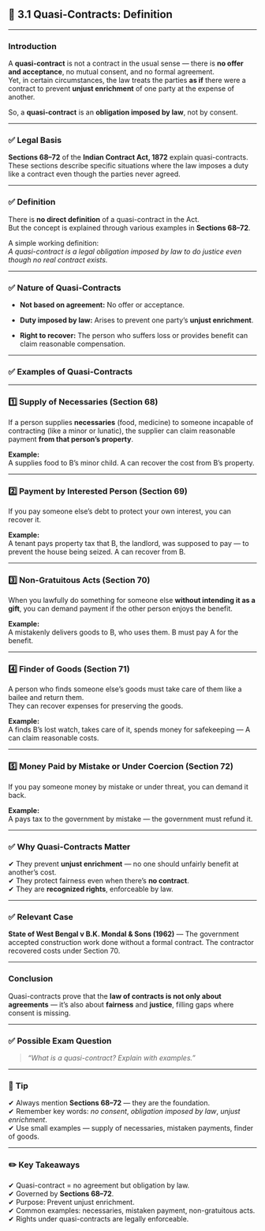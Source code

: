 
## 📑 **3.1 Quasi-Contracts: Definition**

---

### **Introduction**

A **quasi-contract** is not a contract in the usual sense — there is **no offer and acceptance**, no mutual consent, and no formal agreement.  
Yet, in certain circumstances, the law treats the parties **as if** there were a contract to prevent **unjust enrichment** of one party at the expense of another.

So, a **quasi-contract** is an **obligation imposed by law**, not by consent.

---

### ✅ **Legal Basis**

**Sections 68–72** of the **Indian Contract Act, 1872** explain quasi-contracts.  
These sections describe specific situations where the law imposes a duty like a contract even though the parties never agreed.

---

### ✅ **Definition**

There is **no direct definition** of a quasi-contract in the Act.  
But the concept is explained through various examples in **Sections 68–72**.

A simple working definition:  
_A quasi-contract is a legal obligation imposed by law to do justice even though no real contract exists._

---

### ✅ **Nature of Quasi-Contracts**

- **Not based on agreement:** No offer or acceptance.
    
- **Duty imposed by law:** Arises to prevent one party’s **unjust enrichment**.
    
- **Right to recover:** The person who suffers loss or provides benefit can claim reasonable compensation.
    

---

### ✅ **Examples of Quasi-Contracts**

---

### **1️⃣ Supply of Necessaries (Section 68)**

If a person supplies **necessaries** (food, medicine) to someone incapable of contracting (like a minor or lunatic), the supplier can claim reasonable payment **from that person’s property**.

**Example:**  
A supplies food to B’s minor child. A can recover the cost from B’s property.

---

### **2️⃣ Payment by Interested Person (Section 69)**

If you pay someone else’s debt to protect your own interest, you can recover it.

**Example:**  
A tenant pays property tax that B, the landlord, was supposed to pay — to prevent the house being seized. A can recover from B.

---

### **3️⃣ Non-Gratuitous Acts (Section 70)**

When you lawfully do something for someone else **without intending it as a gift**, you can demand payment if the other person enjoys the benefit.

**Example:**  
A mistakenly delivers goods to B, who uses them. B must pay A for the benefit.

---

### **4️⃣ Finder of Goods (Section 71)**

A person who finds someone else’s goods must take care of them like a bailee and return them.  
They can recover expenses for preserving the goods.

**Example:**  
A finds B’s lost watch, takes care of it, spends money for safekeeping — A can claim reasonable costs.

---

### **5️⃣ Money Paid by Mistake or Under Coercion (Section 72)**

If you pay someone money by mistake or under threat, you can demand it back.

**Example:**  
A pays tax to the government by mistake — the government must refund it.

---

### ✅ **Why Quasi-Contracts Matter**

✔ They prevent **unjust enrichment** — no one should unfairly benefit at another’s cost.  
✔ They protect fairness even when there’s **no contract**.  
✔ They are **recognized rights**, enforceable by law.

---

### ✅ **Relevant Case**

**State of West Bengal v B.K. Mondal & Sons (1962)** — The government accepted construction work done without a formal contract. The contractor recovered costs under Section 70.

---

### **Conclusion**

Quasi-contracts prove that the **law of contracts is not only about agreements** — it’s also about **fairness** and **justice**, filling gaps where consent is missing.

---

### ✅ **Possible Exam Question**

> _“What is a quasi-contract? Explain with examples.”_

---

### 📌 **Tip**

✔ Always mention **Sections 68–72** — they are the foundation.  
✔ Remember key words: _no consent_, _obligation imposed by law_, _unjust enrichment_.  
✔ Use small examples — supply of necessaries, mistaken payments, finder of goods.

---

### ✏️ **Key Takeaways**

✔ Quasi-contract = no agreement but obligation by law.  
✔ Governed by **Sections 68–72**.  
✔ Purpose: Prevent unjust enrichment.  
✔ Common examples: necessaries, mistaken payment, non-gratuitous acts.  
✔ Rights under quasi-contracts are legally enforceable.
